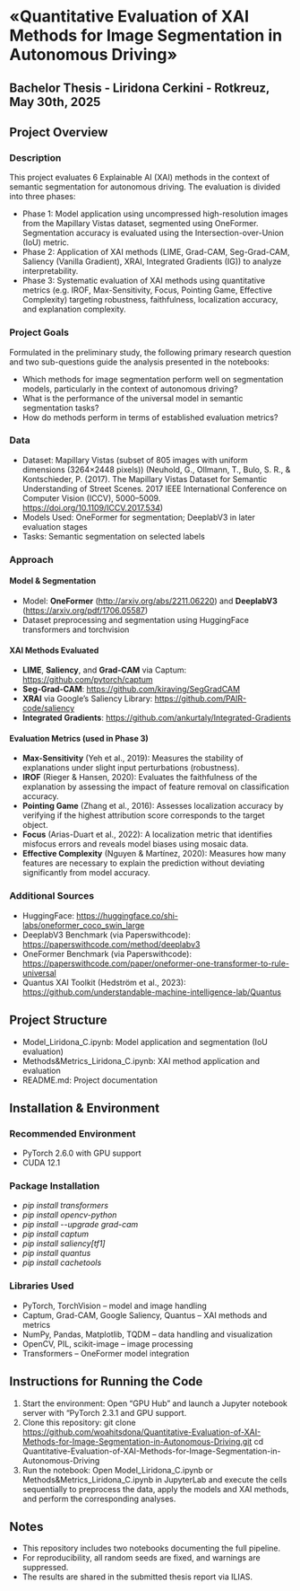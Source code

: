 # «Quantitative Evaluation of XAI Methods for Image Segmentation in Autonomous Driving»
## Bachelor Thesis - Liridona Cerkini - Rotkreuz, May 30th, 2025

## Project Overview
### Description 
This project evaluates 6 Explainable AI (XAI) methods in the context of semantic segmentation for autonomous driving. The evaluation is divided into three phases:

- Phase 1: Model application using uncompressed high-resolution images from the Mapillary Vistas dataset, segmented using OneFormer. Segmentation accuracy is evaluated using the Intersection-over-Union (IoU) metric.
- Phase 2: Application of XAI methods (LIME, Grad-CAM, Seg-Grad-CAM, Saliency (Vanilla Gradient), XRAI, Integrated Gradients (IG)) to analyze interpretability.
- Phase 3: Systematic evaluation of XAI methods using quantitative metrics (e.g. IROF, Max-Sensitivity, Focus, Pointing Game, Effective Complexity) targeting robustness, faithfulness, localization accuracy, and explanation complexity.

### Project Goals
Formulated in the preliminary study, the following primary research question and two sub-questions guide the analysis presented in the notebooks:
-	Which methods for image segmentation perform well on segmentation models, particularly in the context of autonomous driving?
  - What is the performance of the universal model in semantic segmentation tasks?
  - How do methods perform in terms of established evaluation metrics?
 
### Data
- Dataset: Mapillary Vistas (subset of 805 images with uniform dimensions (3264×2448 pixels))
  (Neuhold, G., Ollmann, T., Bulo, S. R., & Kontschieder, P. (2017). The Mapillary Vistas Dataset for Semantic Understanding of Street Scenes. 2017 IEEE International Conference on Computer Vision (ICCV), 5000–5009. https://doi.org/10.1109/ICCV.2017.534)
- Models Used: OneFormer for segmentation; DeeplabV3 in later evaluation stages
- Tasks: Semantic segmentation on selected labels

### Approach
#### Model & Segmentation
- Model: **OneFormer** (http://arxiv.org/abs/2211.06220) and **DeeplabV3** (https://arxiv.org/pdf/1706.05587)
- Dataset preprocessing and segmentation using HuggingFace transformers and torchvision

#### XAI Methods Evaluated
- **LIME**, **Saliency**, and **Grad-CAM** via Captum: https://github.com/pytorch/captum
- **Seg-Grad-CAM**: https://github.com/kiraving/SegGradCAM
- **XRAI** via Google’s Saliency Library: https://github.com/PAIR-code/saliency
- **Integrated Gradients**: https://github.com/ankurtaly/Integrated-Gradients

#### Evaluation Metrics (used in Phase 3)
- **Max-Sensitivity** (Yeh et al., 2019): Measures the stability of explanations under slight input perturbations (robustness).
- **IROF** (Rieger & Hansen, 2020): Evaluates the faithfulness of the explanation by assessing the impact of feature removal on classification accuracy.
- **Pointing Game** (Zhang et al., 2016): Assesses localization accuracy by verifying if the highest attribution score corresponds to the target object.
- **Focus** (Arias-Duart et al., 2022): A localization metric that identifies misfocus errors and reveals model biases using mosaic data.
- **Effective Complexity** (Nguyen & Martínez, 2020): Measures how many features are necessary to explain the prediction without deviating significantly from model accuracy.
  
### Additional Sources
- HuggingFace: https://huggingface.co/shi-labs/oneformer_coco_swin_large
- DeeplabV3 Benchmark (via Paperswithcode): https://paperswithcode.com/method/deeplabv3
- OneFormer Benchmark (via Paperswithcode): https://paperswithcode.com/paper/oneformer-one-transformer-to-rule-universal
- Quantus XAI Toolkit (Hedström et al., 2023): https://github.com/understandable-machine-intelligence-lab/Quantus

## Project Structure 
- Model_Liridona_C.ipynb: Model application and segmentation (IoU evaluation)
- Methods&Metrics_Liridona_C.ipynb: XAI method application and evaluation
- README.md: Project documentation
  
## Installation & Environment
### Recommended Environment
- PyTorch 2.6.0 with GPU support
- CUDA 12.1
### Package Installation
- *pip install transformers*
- *pip install opencv-python*
- *pip install --upgrade grad-cam*
- *pip install captum*
- *pip install saliency[tf1]*
- *pip install quantus*
- *pip install cachetools*
### Libraries Used
- PyTorch, TorchVision – model and image handling
- Captum, Grad-CAM, Google Saliency, Quantus – XAI methods and metrics
- NumPy, Pandas, Matplotlib, TQDM – data handling and visualization
- OpenCV, PIL, scikit-image – image processing
- Transformers – OneFormer model integration

## Instructions for Running the Code
1. Start the environment: Open “GPU Hub” and launch a Jupyter notebook server with “PyTorch 2.3.1 and GPU support.
2. Clone this repository: git clone https://github.com/woahitsdona/Quantitative-Evaluation-of-XAI-Methods-for-Image-Segmentation-in-Autonomous-Driving.git
cd Quantitative-Evaluation-of-XAI-Methods-for-Image-Segmentation-in-Autonomous-Driving
3. Run the notebook: Open Model_Liridona_C.ipynb or Methods&Metrics_Liridona_C.ipynb in JupyterLab and execute the cells sequentially to preprocess the data, apply the models and XAI methods, and perform the corresponding analyses.

## Notes
- This repository includes two notebooks documenting the full pipeline.
- For reproducibility, all random seeds are fixed, and warnings are suppressed.
- The results are shared in the submitted thesis report via ILIAS.
